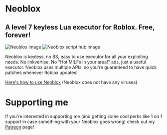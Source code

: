 # Neoblox

## A level 7 keyless Lua executor for Roblox. Free, forever!

![Neoblox Image](https://us-east-1.tixte.net/uploads/plextora.is-from.space/Neoblox_ug8MIY1Zmr.png)
![Neoblox script hub image](https://us-east-1.tixte.net/uploads/plextora.is-from.space/Neoblox_TLgFMxRhq6.png)

Neoblox is keyless, no BS, easy to use executor for all your exploiting needs. No linkvertise, No "Hot MILFs in your area!" ads, just a useful executor. Neoblox uses multiple APIs, so you're guaranteed to have quick patches whenever Roblox updates!

[Here's how to use Neoblox](https://youtu.be/bDQhIrLtrwM) (Neoblox does not have any viruses)

# Supporting me

If you're interested in supporting me (and getting some cool perks like 1 on 1 support in case something with your Neoblox goes wrong) check out my [Patreon](https://www.patreon.com/plextora) page!
